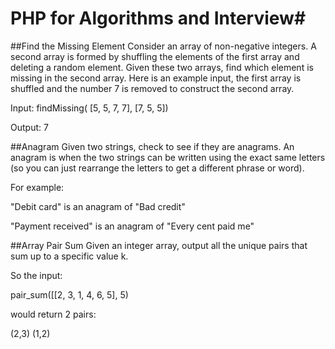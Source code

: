 # PHP for Algorithms and Interview#

##Find the Missing Element
Consider an array of non-negative integers. A second array is formed by shuffling the elements of the first array and deleting a random element. Given these two arrays, find which element is missing in the second array.
Here is an example input, the first array is shuffled and the number 7 is removed to construct the second array.

Input: findMissing( \[5, 5, 7, 7\], \[7, 5, 5\])

Output: 7

##Anagram
Given two strings, check to see if they are anagrams. An anagram is when the two strings can be written using the exact same letters (so you can just rearrange the letters to get a different phrase or word).

For example:

"Debit card" is an anagram of "Bad credit"

"Payment received" is an anagram of "Every cent paid me"

##Array Pair Sum
Given an integer array, output all the unique pairs that sum up to a specific value k.

So the input:

  pair_sum([[2, 3, 1, 4, 6, 5], 5)

would return 2 pairs:

  (2,3)
  (1,2)




